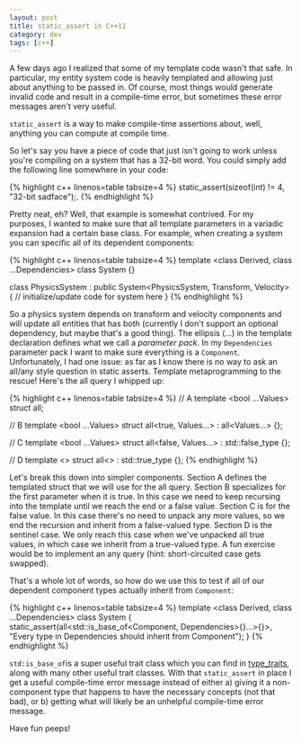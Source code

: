 ```yaml
---
layout: post
title: static_assert in C++11
category: dev
tags: [c++]
---
```


A few days ago I realized that some of my template code wasn't that safe. In
particular, my entity system code is heavily templated and allowing just about
anything to be passed in. Of course, most things would generate invalid code
and result in a compile-time error, but sometimes these error messages aren't
very useful.

`static_assert` is a way to make compile-time assertions about, well, anything
you can compute at compile time.

<!-- more -->

So let's say you have a piece of code that just isn't going to work unless
you're compiling on a system that has a 32-bit word. You could simply add the
following line somewhere in your code:

{% highlight c++ linenos=table tabsize=4 %}
static_assert(sizeof(int) != 4, "32-bit sadface");.
{% endhighlight %}

Pretty neat, eh? Well, that example is somewhat contrived. For my purposes, I
wanted to make sure that all template parameters in a variadic expansion had
a certain base class. For example, when creating a system you can specific all
of its dependent components:

{% highlight c++ linenos=table tabsize=4 %}
template <class Derived, class ...Dependencies>
class System {}

class PhysicsSystem : public System<PhysicsSystem, Transform, Velocity> {
	// initialize/update code for system here
}
{% endhighlight %}

So a physics system depends on transform and velocity components and will
update all entities that has both (currently I don't support an optional
dependency, but maybe that's a good thing). The ellipsis (...) in the template
declaration defines what we call a _parameter pack_. In my `Dependencies`
parameter pack I want to make sure everything is a `Component`. Unfortunately,
I had one issue: as far as I know there is no way to ask an all/any style
question in static asserts. Template metaprogramming to the rescue! Here's the
all query I whipped up:

{% highlight c++ linenos=table tabsize=4 %}
// A
template <bool ...Values>
struct all;

// B
template <bool ...Values>
struct all<true, Values...> : all<Values...> {};

// C
template <bool ...Values>
struct all<false, Values...> : std::false_type {};

// D
template <>
struct all<> : std::true_type {};
{% endhighlight %}

Let's break this down into simpler components. Section A defines the templated
struct that we will use for the all query. Section B specializes for the first
parameter when it is true. In this case we need to keep recursing into the
template until we reach the end or a false value. Section C is for the false
value. In this case there's no need to unpack any more values, so we end the
recursion and inherit from a false-valued type. Section D is the sentinel case.
We only reach this case when we've unpacked all true values, in which case we
inherit from a true-valued type. A fun exercise would be to implement an any
query (hint: short-circuited case gets swapped).

That's a whole lot of words, so how do we use this to test if all of our
dependent component types actually inherit from `Component`:

{% highlight c++ linenos=table tabsize=4 %}
template <class Derived, class ...Dependencies>
class System {
	static_assert(all<std::is_base_of<Component, Dependencies>{}...>{}>,
				  "Every type in Dependencies should inherit from Component");
}
{% endhighlight %}

`std:is_base_of`is a super useful trait class which you can find in
[type_traits](//en.cppreference.com/w/cpp/header/type_traits), along with many
other useful trait classes. With that `static_assert` in place I get a useful
compile-time error message instead of either a) giving it a non-component type
that happens to have the necessary concepts (not that bad), or b) getting what
will likely be an unhelpful compile-time error message.

Have fun peeps!
